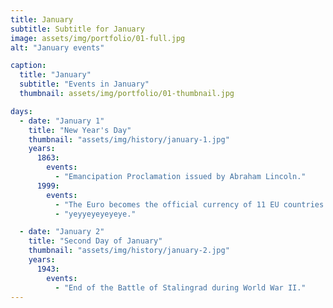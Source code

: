 ```yaml
---
title: January
subtitle: Subtitle for January
image: assets/img/portfolio/01-full.jpg
alt: "January events"

caption:
  title: "January"
  subtitle: "Events in January"
  thumbnail: assets/img/portfolio/01-thumbnail.jpg

days:
  - date: "January 1"
    title: "New Year's Day"
    thumbnail: "assets/img/history/january-1.jpg"
    years:
      1863:
        events:
          - "Emancipation Proclamation issued by Abraham Lincoln."
      1999:
        events:
          - "The Euro becomes the official currency of 11 EU countries."
          - "yeyyeyeyeyeye."

  - date: "January 2"
    title: "Second Day of January"
    thumbnail: "assets/img/history/january-2.jpg"
    years:
      1943:
        events:
          - "End of the Battle of Stalingrad during World War II."
---
```

